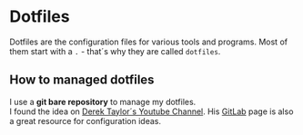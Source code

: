 # Dotfiles

Dotfiles are the configuration files for various tools and programs.
Most of them start with a `.` - that´s why they are called `dotfiles`.

## How to managed dotfiles

I use a **git bare repository** to manage my dotfiles.  
I found the idea on [Derek Taylor´s Youtube Channel](https://www.youtube.com/watch?v=tBoLDpTWVOM&t=905s). His [GitLab](https://gitlab.com/dwt1/dotfiles) page is also a great resource for configuration ideas.
